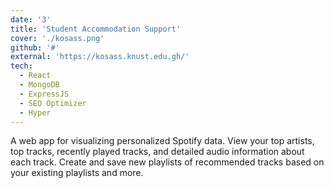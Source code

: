 ```yaml
---
date: '3'
title: 'Student Accommodation Support'
cover: './kosass.png'
github: '#'
external: 'https://kosass.knust.edu.gh/'
tech:
  - React
  - MongoDB
  - ExpressJS
  - SEO Optimizer
  - Hyper
---
```


A web app for visualizing personalized Spotify data. View your top artists, top tracks, recently played tracks, and detailed audio information about each track. Create and save new playlists of recommended tracks based on your existing playlists and more.
